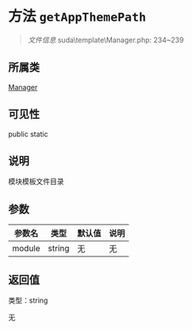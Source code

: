 # 方法 `getAppThemePath`

> *文件信息* suda\template\Manager.php: 234~239

## 所属类 

[Manager](../Manager.md)

## 可见性

 public static

## 说明

模块模板文件目录


## 参数


| 参数名 | 类型 | 默认值 | 说明 |
|--------|-----|-------|-------|
| module |  string | 无 | 无 |



## 返回值

类型：string

无

